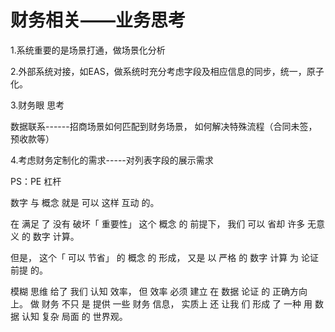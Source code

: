# 财务相关——业务思考

1.系统重要的是场景打通，做场景化分析

2.外部系统对接，如EAS，做系统时充分考虑字段及相应信息的同步，统一，原子化。

3.财务眼 思考

数据联系------招商场景如何匹配到财务场景， 如何解决特殊流程（合同未签，预收款等）

4.考虑财务定制化的需求-----对列表字段的展示需求

PS：PE 杠杆



数字 与 概念 就是 可以 这样 互动 的。 

在 满足 了 没有 破坏「 重要性」 这个 概念 的 前提下， 我们 可以 省却 许多 无意义 的 数字 计算。

 但是， 这个「 可以 节省」 的 概念 的 形成， 又是 以 严格 的 数字 计算 为 论证 前提 的。 

模糊 思维 给了 我们 认知 效率， 但 效率 必须 建立 在 数据 论证 的 正确方向 上。 做 财务 不只 是 提供 一些 财务 信息， 实质上 还 让我 们 形成 了 一种 用 数据 认知 复杂 局面 的 世界观。



